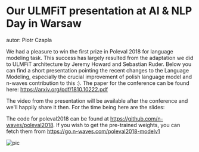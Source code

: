 Our ULMFiT presentation at AI & NLP Day in Warsaw
=========================================================================================================================

autor: Piotr Czapla

We had a pleasure to win the first prize in Poleval 2018 for language
modeling task. This success has largely resulted from the adaptation we
did to ULMFiT architecture by Jeremy Howard and Sebastian Ruder. Below
you can find a short presentation pointing the recent changes to the
Language Modeling, especially the crucial improvement of polish language
model and n-waves contribution to this :). The paper for the conference
can be found here: <https://arxiv.org/pdf/1810.10222.pdf>

The video from the presentation will be available after the conference
and we'll happily share it then. For the time being here are the slides:


The code for poleval2018 can be found at
<https://github.com/n-waves/poleval2018>. If you wish to get the
pre-trained weights, you can fetch them from
<https://go.n-waves.com/poleval2018-modelv1>

![pic](https://static1.squarespace.com/static/5b4dba1c372b9677b7cf4abd/5b4e47ff1ae6cf93adb76405/5bcb693653450a8374d341a0/1548616411578/https_%252F%252Fcdn.evbuc.com%252Fimages%252F47963816%252F203737658863%252F1%252Foriginal.jpg)